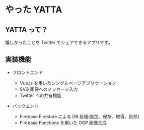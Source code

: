 # やった YATTA

## YATTA って？

嬉しかったことを Twitter でシェアできるアプリです。

## 実装機能

- フロントエンド

  - Vue.js を用いたシングルページアプリケーション
  - SVG 画像へのメッセージ入力
  - Twitter への共有機能

- バックエンド
  - Firebase Firestore による DB 処理(追加、保存、取得、削除)
  - Firebase Functions を用いた OGP 画像生成
